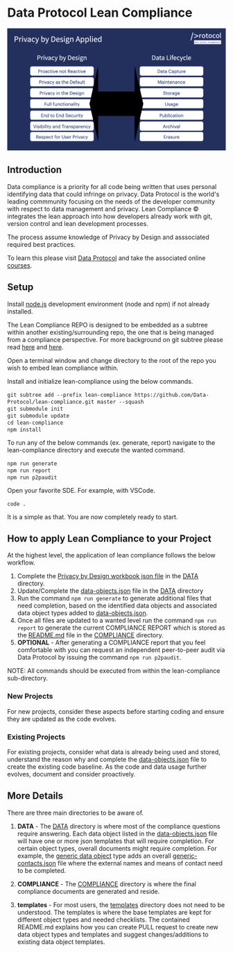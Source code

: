# Data Protocol Lean Compliance

![Privacy by Design applied image](./images/pbdapplied.png)

## Introduction

Data compliance is a priority for all code being written that uses personal identifying data that could infringe on privacy. Data Protocol is the world's leading commmunity focusing on the needs of the developer community with respect to data management and privacy. Lean Compliance &copy; integrates the lean approach into how developers already work with git, version control and lean development processes.

The process assume knowledge of Privacy by Design and asssociated required best practices.

To learn this please visit [Data Protocol](https://dataprotocol.com) and take the associated online [courses](https://dataprotocol.com/courses/new-privacy-by-design/).

## Setup

Install [node.js](https://nodejs.org/) development environment (node and npm) if not already installed.

The Lean Compliance REPO is designed to be embedded as a subtree within another existing/surrounding repo, the one that is being managed from a compliance perspective. For more background on git subtree please read [here](https://blog.developer.atlassian.com/the-power-of-git-subtree/?_ga=2-71978451-1385799339-1568044055-1068396449-1567112770) and [here](https://stackoverflow.com/questions/36720318/git-how-to-use-git-subtree-with-existing-git-sub-repo).

Open a terminal window and change directory to the root of the repo you wish to embed lean compliance within.

Install and initialize lean-compliance using the below commands.

```/bin/sh
git subtree add --prefix lean-compliance https://github.com/Data-Protocol/lean-compliance.git master --squash
git submodule init
git submodule update
cd lean-compliance
npm install
```

To run any of the below commands (ex. generate, report) navigate to the lean-compliance directory and execute the wanted command.

```/bin/sh
npm run generate
npm run report
npm run p2paudit
```

Open your favorite SDE. For example, with VSCode.

```/bin/sh
code .
```

It is a simple as that. You are now completely ready to start.

## How to apply Lean Compliance to your Project

At the highest level, the application of lean compliance follows the below workflow.

1. Complete the [Privacy by Design workbook json file](./DATA/PBD-workbook.json) in the [DATA](./DATA) directory.
1. Update/Complete the [data-objects.json](./DATA/data-objects.json) file in the [DATA](./DATA) directory
1. Run the command `npm run generate` to generate additional files that need completion, based on the identified data objects and associated data object types added to [data-objects.json](./DATA/data-objects.json).
1. Once all files are updated to a wanted level run the command `npm run report` to generate the current COMPLIANCE REPORT which is stored as the [README.md](./COMPLIANCE/README.md) file in the [COMPLIANCE](./COMPLIANCE) directory.
1. **OPTIONAL** - After generating a COMPLIANCE report that you feel comfortable with you can request an independent peer-to-peer audit via Data Protocol by issuing the command `npm run p2paudit`.

NOTE: All commands should be executed from within the lean-compliance sub-directory.

### New Projects

For new projects, consider these aspects before starting coding and ensure they are updated as the code evolves.

### Existing Projects

For existing projects, consider what data is already being used and stored, understand the reason why and complete the [data-objects.json](./DATA/data-objects.json) file to create the existing code baseline. As the code and data usage further evolves, document and consider proactively.

## More Details

There are three main directories to be aware of.

1. **DATA** - The [DATA](./DATA) directory is where most of the compliance questions require answering. Each data object listed in the [data-objects.json](./DATA/data-objects.json) file will have one or more json templates that will require completion. For certain object types, overall documents might require completion. For example, the [generic data object](./templates/generic-data-object.json) type adds an overall [generic-contacts.json](./templates/generic-contacts.json) file where the external names and means of contact need to be completed.

1. **COMPLIANCE** - The [COMPLIANCE](./COMPLIANCE) directory is where the final compliance documents are generated and reside.
1. **templates** - For most users, the [templates](./templates) directory does not need to be understood. The templates is where the base templates are kept for different object types and needed checklists. The contained README.md explains how you can create PULL request to create new data object types and templates and suggest changes/additions to existing data object templates.
